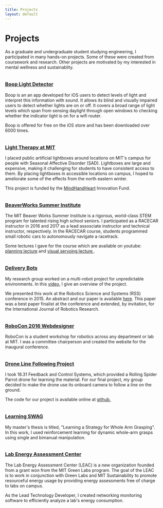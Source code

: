 ```yaml
---
title: Projects
layout: default
---
```

<div class="row">
    <div class="col-lg-12 text-center ">
        <h1> Projects</h1>
    <p class="text-justify">As a graduate and undergraduate student studying engineering, I participated in many hands-on projects. Some of these were created from coursework and research. Other projects are motivated by my interested in mental wellness and sustainablity.
    </p>
    </div>
</div>

<div class="row buffer" >
    <div class="col-lg-6">
        <img class="projects" src="img/app_testing.jpg" alt="">
    </div>
<div class="col-lg-6">
	<a href ="http://arii.github.io/boop/">
    <h3>Boop Light Detector
    </h3>
    </a>
    <p>
    Boop is an an app developed for iOS users to detect levels of light and interpret this information with sound. It allows its blind and visually impaired users to detect whether lights are on or off. It covers a broad range of light levels which span from sensing daylight through open windows to checking whether the indicator light is on for a wifi router.</p>
    <p> Boop is offered for free on the iOS store and has been downloaded over 6000 times.
    </p>
    </div>
</div>

<div class="row buffer">
    <div class="col-lg-6 ">
    <img class="projects" src="img/light.jpg" alt="">
    </div>
<div class="col-lg-6">
    <a href ="http://news.mit.edu/2016/stata-center-phone-booths-light-therapy-aims-to-brighten-moods-0729">
    <h3>Light Therapy at MIT </a>
    </h3>
    </a>
    <p>I placed public artificial lightboxes around locations on MIT's campus for people with Seasonal Affective Disorder (SAD).  Lightboxes  are large and expensive, making it challenging for students to have consistent access to them.  By placing lightboxes in accessible locations on campus, I hoped to ameliorate some of the effects from the north eastern winter. </p>
    <p>This project is funded by the <a href="mindhandheart.mit.edu/">MindHandHeart</a> Innovation Fund.  
    </p>
    </div>
</div>

<div class="row buffer">
    <div class="col-lg-6 ">
    <img class="projects" src="img/bw.jpg" alt="">
    </div>
<div class="col-lg-6">
    <a href="https://beaverworks.ll.mit.edu/CMS/bw/bwsi">
    <h3>BeaverWorks Summer Institute</a>
    </h3>
    </a>
    <p>
The MIT Beaver Works Summer Institute is a rigorous, world-class STEM program for talented rising high school seniors. I participated as a RACECAR instructor in 2016 and 2017 as a lead assosciate instructor and technical instructor, respectively.   In the RACECAR course, students programmed small robotic cars to autonomously navigate a racetrack.
    </p>
    <p> Some lectures I gave for the course which are available on youtube: <a href="https://www.youtube.com/watch?v=CdRs0l9f5WM">planning lecture</a> and <a href="https://www.youtube.com/watch?v=bAAatB2IvUM">visual servoing lecture </a>. </p>
    </div>
</div>



<div class="row buffer" >
    <div class="col-lg-6">
        <img class="projects" src="img/beer.png" alt="">
    </div>
<div class="col-lg-6">
	<a href ="http://news.mit.edu/2015/csail-delivery-robots-collaborate-0810">
    <h3>Delivery Bots</a>
    </h3>
    </a>
    <p>My research group worked on a multi-robot project for unpredictable environments.  In this <a href="https://youtu.be/Jfzun9pP74U">video</a>, I give an overview of the project.  
    </p>
    <p>We presented this work at the Robotics Science and Systems (RSS) conference in 2015.  An abstract and our paper is available <a href="http://www.roboticsproceedings.org/rss11/p07.html">here</a>. This paper was a best paper finalist at the conference and extended, by invitation, for the International Journal of Robotics Research.  </p>
    </div>
</div>



<div class="row buffer" >
    <div class="col-lg-6">
        <img class="projects" src="img/robocon.jpg" alt="">
    </div>
<div class="col-lg-6">
    <a href="http://robocon.mit.edu">
    <h3>RoboCon 2016 Webdesigner</a>
    </h3>
    </a>
    <p>RoboCon is a student workshop for robotics across any department or lab at MIT.  I was a committee chairperson and created the website for the inaugural conference.
    </p>
    </div>
</div>

<div class="row buffer" >
    <div class="col-lg-6">
        <img class="projects" src="img/drone.jpg" alt="">
    </div>
<div class="col-lg-6">
    <a href="https://www.youtube.com/watch?v=f5l8GA1PHm8&t=1s">
    <h3>Drone Line Following Project</a>
    </h3>
    </a>
    <p>I took 16.31 Feedback and Control Systems, which provided a Rolling Spider Parrot drone for learning the material. For our final project, my group decided to make the drone use its onboard camera to follow a line on the ground. </p><p>
    The code for our project is available online at <a href="https://github.com/arii/FollowTheYellowBrickRoad">github.</a></p>
              
</div>

</div>

<div class="row buffer" >
    <div class="col-lg-6">
        <img class="projects" src="img/thesis_wordle.png" alt="">
    </div>
<div class="col-lg-6">
    <a href ="http://dspace.mit.edu/handle/1721.1/91034">
    <h3>Learning SWAG</a>
    </h3>
    </a>
    <p> My master's thesis is titled, "Learning a Strategy for Whole Arm Grasping".  In this work, I used reinforcement learning for dynamic whole-arm grasps using single and bimanual manipulation. 
    </p>
    </div>
</div>

<div class="row buffer" >
    <div class="col-lg-6">
        <img class="projects" src="img/leac.jpg" alt="">
    </div>
<div class="col-lg-6">
    <a href="http://leac.mit.edu">
    <h3>Lab Energy Assessment Center</a>
    </h3>
    </a>
    <p>The Lab Energy Assessment Center (LEAC) is a new organization founded from a grant won from the MIT Green Labs program. The goal of the LEAC is to work in conjunction with Green Labs and MIT Sustainability to promote resourceful energy usage by providing energy assessments free of charge to labs on campus. 
    </p>
    <p> As the Lead Technology Developer, I created networking monitoring software to efficiently analyze a lab's energy consumption.</p>
    </div>
</div>
